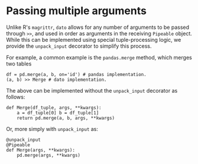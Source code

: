 # Passing multiple arguments

Unlike R's `magrittr`, `dato` allows for any number of arguments to be passed through `>>`, and used in order as arguments in the receiving `Pipeable` object. While this can be implemented using special tuple-processing logic, we provide the `unpack_input` decorator to simplify this process.

For example, a common example is the `pandas.merge` method, which merges two tables

```text
df = pd.merge(a, b, on='id') # pandas implementation.
(a, b) >> Merge # dato implementation.
```

The above can be implemented without the `unpack_input` decorator as follows:

```text
def Merge(df_tuple, args, **kwargs):
    a = df_tuple[0] b = df_tuple[1]
    return pd.merge(a, b, args, **kwargs)
```

Or, more simply with `unpack_input` as:

```text
@unpack_input
@Pipeable
def Merge(args, **kwargs):
    pd.merge(args, **kwargs)
```


